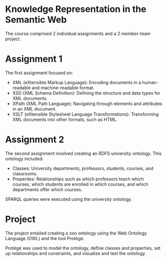 # Knowledge Representation in the Semantic Web
The course comprised 2 individual assignments and a 2 member-team project.
# Assignment 1

The first assignment focused on: 
* XML (eXtensible Markup Language): Encoding documents in a human-readable and machine-readable format.
* XSD (XML Schema Definition): Defining the structure and data types for XML documents.
* XPath (XML Path Language): Navigating through elements and attributes in an XML document.
* XSLT (eXtensible Stylesheet Language Transformations): Transforming XML documents into other formats, such as HTML.

# Assignment 2

The second assignment involved creating an RDFS university ontology. This ontology included:
* Classes: University departments, professors, students, courses, and classrooms.
* Properties: Relationships such as which professors teach which courses, which students are enrolled in which courses, and which departments offer which courses.

SPARQL queries were executed using the university ontology.

# Project

The project entailed creating a zoo ontology using the Web Ontology Language (OWL) and the tool Protégé. 

Protégé was used to model the ontology, define classes and properties, set up relationships and constraints, and visualize and test the ontology.


